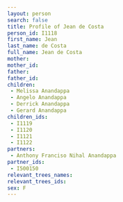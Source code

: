 ```yaml
---
layout: person
search: false
title: Profile of Jean de Costa
person_id: I1118
first_name: Jean
last_name: de Costa
full_name: Jean de Costa
mother: 
mother_id: 
father: 
father_id: 
children:
 - Melissa Anandappa
 - Angelo Anandappa
 - Derrick Anandappa
 - Gerard Anandappa
children_ids:
 - I1119
 - I1120
 - I1121
 - I1122
partners:
 - Anthony Franciso Nihal Anandappa
partner_ids:
 - I500150
relevant_trees_names:
relevant_trees_ids:
sex: F
---
```


